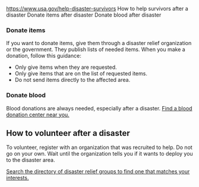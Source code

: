 

https://www.usa.gov/help-disaster-survivors
How to help survivors after a disaster
Donate items after disaster
Donate blood after disaster

### Donate items

If you want to donate items, give them through a disaster relief organization or the government. They publish lists of needed items. When you make a donation, follow this guidance:

* Only give items when they are requested.
* Only give items that are on the list of requested items.
* Do not send items directly to the affected area.

### Donate blood

Blood donations are always needed, especially after a disaster.
[Find a blood donation center near you.](https://www.hhs.gov/givingequalsliving/giveblood/start-donating)

**How to volunteer after a disaster**
-------------------------------------

To volunteer, register with an organization that was recruited to help. Do not go on your own. Wait until the organization tells you if it wants to deploy you to the disaster area.

[Search the directory of disaster relief groups to find one that matches your interests.](https://www.nvoad.org/current-members/)
